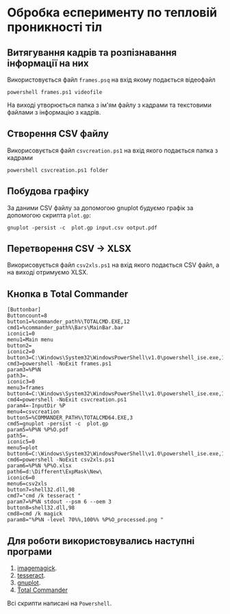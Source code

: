 # Обробка есперименту по тепловій проникності тіл

## Витягування кадрів та розпізнавання інформації на них

Використовується файл  `frames.psq` на вхід якому подається відеофайл
```shell
powershell frames.ps1 videofile
```

На виході утворюється папка з ім'ям файлу з кадрами та текстовими файлами з інформацію з кадрів.

## Створення CSV файлу

Викорисовується файл `csvcreation.ps1` на вхід якого подається папка з кадрами

```shell
powershell csvcreation.ps1 folder
```

## Побудова графіку

За даними CSV файлу за допомогою gnuplot будуємо графік за допомогою скрипта `plot.gp`:

```shell
gnuplot -persist -c  plot.gp input.csv ootput.pdf
```

## Перетворення CSV -> XLSX

Викорисовується файл `csv2xls.ps1` на вхід якого подається CSV файл, а на виході отримуємо XLSX.


## Кнопка в Total Commander

```text
[Buttonbar]
Buttoncount=8
button1=%commander_path%\TOTALCMD.EXE,12
cmd1=%commander_path%\Bars\MainBar.bar
iconic1=0
menu1=Main menu
button2=
iconic2=0
button3=C:\Windows\System32\WindowsPowerShell\v1.0\powershell_ise.exe,1
cmd3=powershell -NoExit frames.ps1
param3=%P%N
path3=.
iconic3=0
menu3=frames
button4=C:\Windows\System32\WindowsPowerShell\v1.0\powershell_ise.exe,1
cmd4=powershell -NoExit csvcreation.ps1
param4=-InputDir %P
menu4=csvcreation
button5=%COMMANDER_PATH%\TOTALCMD64.EXE,3
cmd5=gnuplot -persist -c  plot.gp
param5=%P%N %P%O.pdf
path5=.
iconic5=0
menu5=plot
button6=C:\Windows\System32\WindowsPowerShell\v1.0\powershell_ise.exe,1
cmd6=powershell -NoExit csv2xls.ps1
param6=%P%N %P%O.xlsx
path6=d:\Different\ExpMask\New\
iconic6=0
menu6=csv2xls
button7=shell32.dll,98
cmd7="cmd /k tesseract "
param7=%P%N stdout --psm 6 --oem 3
button8=shell32.dll,98
cmd8=cmd /k magick
param8="%P%N -level 70%%,100%% %P%O_processed.png "
```


## Для роботи використовувались наступні програми

1. [imagemagick](https://usage.imagemagick.org).
2. [tesseract](https://github.com/tesseract-ocr/tesseract).
3. [gnuplot](http://www.gnuplot.info).
4. [Total Commander](https://www.ghisler.com/index.htm)

Всі скрипти написані на `Powershell`.





